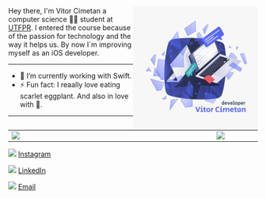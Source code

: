 

<img width="50%" align="right" src="https://github.com/vitorcime/vitorcime/blob/main/capa.jpeg" />
Hey there, I'm Vitor Cimetan a computer science 🧑‍💻 student at <a href="http://www.utfpr.edu.br/">UTFPR</a>.
I entered the course because of the passion for technology and the way it helps us. By now I´m improving myself as an iOS developer.

<hr class="dashed">

- 🔭 I’m currently working with Swift.
- ⚡ Fun fact: I reaally love eating scarlet eggplant. And also in love with 🐶.

<hr class="dashed">

<!-- <img width="400px" align="left" src="https://github-readme-stats.vercel.app/api/top-langs/?username=vitorcime&hide=html&layout=compact&theme=buefy" /> -->

<center>
  <table>
    <tr>
        <td><img width="400px" align="left" src="https://github-readme-stats.vercel.app/api/top-langs/?username=vitorcime&hide=html&layout=compact&theme=buefy" /></td>
        <td><img width="495px" align="left" src="https://github-readme-stats.vercel.app/api?username=vitorcime&theme=buefy"/></td>
    </tr>   
  </table>
</center>

<a href="https://www.instagram.com/vitorcime/"><img src="https://github.com/leticiadasilva/leticiadasilva/blob/main/images/instagram.png" width="16"></img></a> [Instagram](https://www.instagram.com/vitorcime) 

<a href="https://www.linkedin.com/in/vitor-cimetan-231017170/"><img src="https://github.com/leticiadasilva/leticiadasilva/blob/main/images/linkedin.png" width="16"></img></a> [LinkedIn](https://www.linkedin.com/in/vitor-cimetan-231017170/)  

<a href="mailto:vitaocimetan@gmail.com"><img src="https://github.com/leticiadasilva/leticiadasilva/blob/main/images/email.png" width="16"></img></a> [Email](mailto:mailto:vitaocimetan@gmail.com) 

 
<!--
**vitorcime/vitorcime** is a ✨ _special_ ✨ repository because its `README.md` (this file) appears on your GitHub profile.

Here are some ideas to get you started:

- 🔭 I’m currently working on ...
- 🌱 I’m currently learning ...
- 👯 I’m looking to collaborate on ...
- 🤔 I’m looking for help with ...
- 💬 Ask me about ...
- 📫 How to reach me: ...
- 😄 Pronouns: ...
- ⚡ Fun fact: ...
-->
